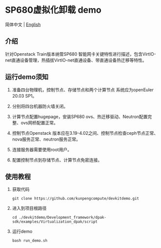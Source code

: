 # SP680虚拟化卸载 demo

简体中文 | [English](README_en.md)

## 介绍

针对Openstack Train版本纳管SP680 智能网卡关键特性进行描述，包含VirtIO-net直通设备管理，热插拔VirtIO-net直通设备、带直通设备热迁移等特性。

## 运行demo须知

1. 准备四台物理机，控制节点、存储节点和两个计算节点 系统应为openEuler 20.03 SP1。

2. 分别将四台机器防火墙关闭。

3. 计算节点配置hugepage，安装SP680 ovs、热迁移驱动、Neutron配置完整、ovs网桥配置正常。

4. 控制节点Openstack 版本应在3.19-4.02之间、控制节点检查ceph节点正常、nova服务正常、neutron服务正常。

5. 连接服务器需要使用root用户。

6. 配置控制节点到存储节点、计算节点免密连接。

## 使用教程

1. 获取代码

   ```shell
   git clone https://github.com/kunpengcompute/devkitdemo.git
   ```

2. 进入到项目根路径

   ```shell
   cd ./devkitdemo/Development_framework/dpak-sdk/examples/Virtualization_dpak/script
   ```
3. 运行demo

   ```shell
   bash run_demo.sh
   ```
